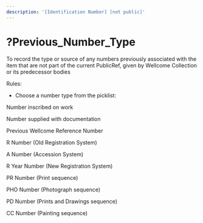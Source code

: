```yaml
---
description: '[Identification Number] [not public]'
---
```


# ?Previous\_Number\_Type

To record the type or source of any numbers previously associated with the item that are not part of the current PublicRef, given by Wellcome Collection or its predecessor bodies

Rules:

* Choose a number type from the picklist:&#x20;

Number inscribed on work

Number supplied with documentation&#x20;

Previous Wellcome Reference Number&#x20;

R Number (Old Registration System) &#x20;

A Number (Accession System)

R Year Number (New Registration System)

PR Number (Print sequence)

PHO Number (Photograph sequence)

PD Number (Prints and Drawings sequence)

CC Number (Painting sequence)
